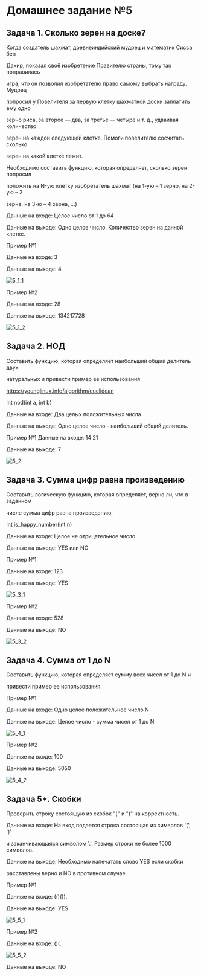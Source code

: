 # Домашнее задание №5

## Задача 1. Сколько зерен на доске?

Когда создатель шахмат, древнеиндийский мудрец и математик Сисса бен

Дахир, показал своё изобретение Правителю страны, тому так понравилась

игра, что он позволил изобретателю право самому выбрать награду. Мудрец

попросил у Повелителя за первую клетку шахматной доски заплатить ему одно

зерно риса, за второе — два, за третье — четыре и т. д., удваивая количество

зёрен на каждой следующей клетке. Помоги повелителю сосчитать сколько

зерен на какой клетке лежит.

Необходимо составить функцию, которая определяет, сколько зерен попросил

положить на N-ую клетку изобретатель шахмат (на 1-ую – 1 зерно, на 2-ую – 2

зерна, на 3-ю – 4 зерна, …)

Данные на входе: Целое число от 1 до 64

Данные на выходе: Одно целое число. Количество зерен на данной
клетке.

Пример №1

Данные на входе: 3

Данные на выходе: 4

![5_1_1](https://github.com/Andymarch83/C_Start/assets/122732408/d81850f9-a604-4f69-ba62-30ec513477d7)



Пример №2

Данные на входе: 28

Данные на выходе: 134217728

![5_1_2](https://github.com/Andymarch83/C_Start/assets/122732408/21449784-9781-4787-868c-b61a6898e45f)


## Задача 2. НОД

Составить функцию, которая определяет наибольший общий делитель двух

натуральных и привести пример ее использования

https://younglinux.info/algorithm/euclidean

int nod(int a, int b)

Данные на входе: Два целых положительных числа

Данные на выходе: Одно целое число - наибольший общий делитель.


Пример №1
Данные на входе: 14 21

Данные на выходе: 7

![5_2](https://github.com/Andymarch83/C_Start/assets/122732408/a5044605-6bf1-4fc6-b98c-8bacb8df505b)


## Задача 3. Сумма цифр равна произведению

Составить логическую функцию, которая определяет, верно ли, что в заданном

числе сумма цифр равна произведению.

int is_happy_number(int n)

Данные на входе: Целое не отрицательное число

Данные на выходе: YES или NO


Пример №1

Данные на входе: 123

Данные на выходе: YES

![5_3_1](https://github.com/Andymarch83/C_Start/assets/122732408/b8ead87c-c092-4fd3-b36d-26ae3981fbd6)


Пример №2

Данные на входе: 528

Данные на выходе: NO

![5_3_2](https://github.com/Andymarch83/C_Start/assets/122732408/27d27550-d6eb-4da8-b837-483cac12b352)


## Задача 4. Сумма от 1 до N


Составить функцию, которая определяет сумму всех чисел от 1 до N и

привести пример ее использования.

Пример №1

Данные на входе: Одно целое положительное число N

Данные на выходе: Целое число - сумма чисел от 1 до N

![5_4_1](https://github.com/Andymarch83/C_Start/assets/122732408/84966c9f-c8c5-4c4a-b7e1-4b18ebea7bd9)


Пример №2

Данные на входе: 100

Данные на выходе: 5050

![5_4_2](https://github.com/Andymarch83/C_Start/assets/122732408/0ad18045-33d3-425d-8281-8b485e6d3a1c)


## Задача 5*. Скобки

Проверить строку состоящую из скобок "(" и ")" на корректность.

Данные на входе: На вход подается строка состоящая из символов '(', ')'

и заканчивающаяся символом '.'. Размер строки не более 1000 символов.

Данные на выходе: Необходимо напечатать слово YES если скобки

расставлены верно и NO в противном случае.

Пример №1

Данные на входе: (()()).

Данные на выходе: YES

![5_5_1](https://github.com/Andymarch83/C_Start/assets/122732408/ca641883-e616-4c6a-af64-24ea24c04a7e)


Пример №2

Данные на входе: ()(.

![5_5_2](https://github.com/Andymarch83/C_Start/assets/122732408/26e7f282-96ca-449f-b095-9b79d5bcc31f)


Данные на выходе: NO

